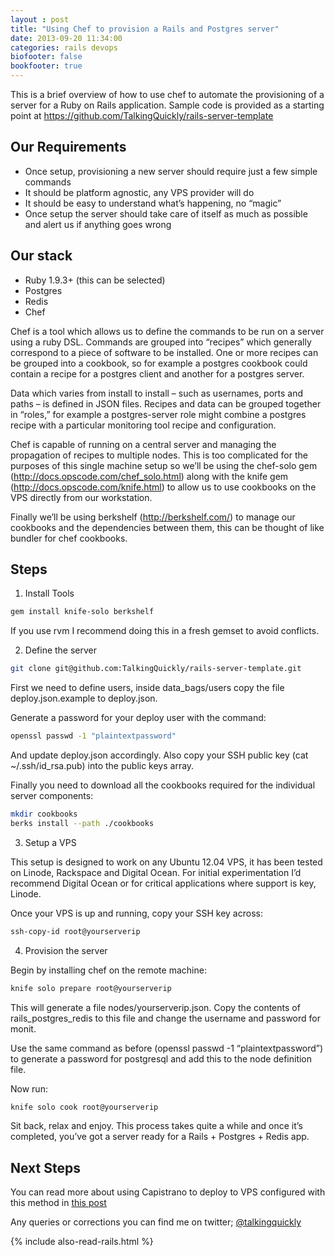 ```yaml
---
layout : post
title: "Using Chef to provision a Rails and Postgres server"
date: 2013-09-20 11:34:00
categories: rails devops
biofooter: false
bookfooter: true
---
```

This is a brief overview of how to use chef to automate the provisioning of a server for a Ruby on Rails application. Sample code is provided as a starting point at <https://github.com/TalkingQuickly/rails-server-template>

## Our Requirements

* Once setup, provisioning a new server should require just a few simple commands
* It should be platform agnostic, any VPS provider will do
* It should be easy to understand what’s happening, no “magic”
* Once setup the server should take care of itself as much as possible and alert us if anything goes wrong

## Our stack

* Ruby 1.9.3+ (this can be selected)
* Postgres
* Redis
* Chef

Chef is a tool which allows us to define the commands to be run on a server using a ruby DSL. Commands are grouped into “recipes” which generally correspond to a piece of software to be installed. One or more recipes can be grouped into a cookbook, so for example a postgres cookbook could contain a recipe for a postgres client and another for a postgres server.

Data which varies from install to install – such as usernames, ports and paths – is defined in JSON files. Recipes and data can be grouped together in “roles,” for example a postgres-server role might combine a postgres recipe with a particular monitoring tool recipe and configuration.

Chef is capable of running on a central server and managing the propagation of recipes to multiple nodes. This is too complicated for the purposes of this single machine setup so we’ll be using the chef-solo gem (<http://docs.opscode.com/chef_solo.html>) along with the knife gem (<http://docs.opscode.com/knife.html>)  to allow us to use cookbooks on the VPS directly from our workstation.

Finally we’ll be using berkshelf (<http://berkshelf.com/>) to manage our cookbooks and the dependencies between them, this can be thought of like bundler for chef cookbooks.

## Steps

1) Install Tools

``` bash
gem install knife-solo berkshelf
```

If you use rvm I recommend doing this in a fresh gemset to avoid conflicts.

2) Define the server

``` bash
git clone git@github.com:TalkingQuickly/rails-server-template.git
```

First we need to define users, inside data\_bags/users copy the file deploy.json.example to deploy.json.

Generate a password for your deploy user with the command:

``` bash
openssl passwd -1 "plaintextpassword"
```

And update deploy.json accordingly. Also copy your SSH public key (cat ~/.ssh/id_rsa.pub) into the public keys array.

Finally you need to download all the cookbooks required for the individual server components:

``` bash
mkdir cookbooks
berks install --path ./cookbooks
```

3) Setup a VPS

This setup is designed to work on any Ubuntu 12.04 VPS, it has been tested on Linode, Rackspace and Digital Ocean. For initial experimentation I’d recommend Digital Ocean or for critical applications where support is key, Linode.

Once your VPS is up and running, copy your SSH key across:

``` bash
ssh-copy-id root@yourserverip
```

4) Provision the server

Begin by installing chef on the remote machine:

``` bash
knife solo prepare root@yourserverip
```

This will generate a file nodes/yourserverip.json. Copy the contents of rails\_postgres\_redis to this file and change the username and password for monit.

Use the same command as before (openssl passwd -1 “plaintextpassword”) to generate a password for postgresql and add this to the node definition file.

Now run:

``` bash
knife solo cook root@yourserverip
```

Sit back, relax and enjoy. This process takes quite a while and once it’s completed, you’ve got a server ready for a Rails + Postgres + Redis app.

## Next Steps

You can read more about using Capistrano to deploy to VPS configured
with this method in [this post](/2013/11/deploying-multiple-rails-apps-to-a-single-vps)

Any queries or corrections you can find me on twitter;
[@talkingquickly](http://www.twitter.com/talkingquickly)

{% include also-read-rails.html %}